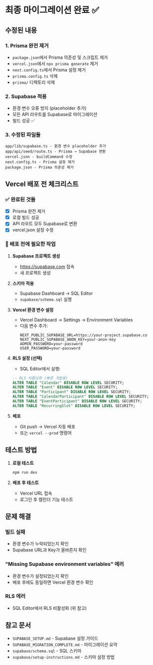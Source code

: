 # 최종 마이그레이션 완료 ✅

## 수정된 내용

### 1. **Prisma 완전 제거**
- `package.json`에서 Prisma 의존성 및 스크립트 제거
- `vercel.json`에서 `npx prisma generate` 제거
- `next.config.ts`에서 Prisma 설정 제거
- `prisma.config.ts` 삭제
- `prisma/` 디렉토리 삭제

### 2. **Supabase 적용**
- 환경 변수 오류 방지 (placeholder 추가)
- 모든 API 라우트를 Supabase로 마이그레이션
- 빌드 성공 ✅

### 3. **수정된 파일들**
```
app/lib/supabase.ts - 환경 변수 placeholder 추가
app/api/seed/route.ts - Prisma → Supabase 변환
vercel.json - buildCommand 수정
next.config.ts - Prisma 설정 제거
package.json - Prisma 의존성 제거
```

## Vercel 배포 전 체크리스트

### ✅ 완료된 것들
- [x] Prisma 완전 제거
- [x] 로컬 빌드 성공
- [x] API 라우트 모두 Supabase로 변환
- [x] vercel.json 설정 수정

### 🔧 배포 전에 필요한 작업

1. **Supabase 프로젝트 생성**
   - https://supabase.com 접속
   - 새 프로젝트 생성

2. **스키마 적용**
   - Supabase Dashboard → SQL Editor
   - `supabase/schema.sql` 실행

3. **Vercel 환경 변수 설정**
   - Vercel Dashboard → Settings → Environment Variables
   - 다음 변수 추가:
     ```
     NEXT_PUBLIC_SUPABASE_URL=https://your-project.supabase.co
     NEXT_PUBLIC_SUPABASE_ANON_KEY=your-anon-key
     ADMIN_PASSWORD=your-password
     USER_PASSWORD=your-password
     ```

4. **RLS 설정 (선택)**
   - SQL Editor에서 실행:
   ```sql
   -- RLS 비활성화 (빠른 개발용)
   ALTER TABLE "Calendar" DISABLE ROW LEVEL SECURITY;
   ALTER TABLE "Event" DISABLE ROW LEVEL SECURITY;
   ALTER TABLE "Participant" DISABLE ROW LEVEL SECURITY;
   ALTER TABLE "CalendarParticipant" DISABLE ROW LEVEL SECURITY;
   ALTER TABLE "EventParticipant" DISABLE ROW LEVEL SECURITY;
   ALTER TABLE "RecurringSlot" DISABLE ROW LEVEL SECURITY;
   ```

5. **배포**
   - Git push → Vercel 자동 배포
   - 또는 `vercel --prod` 명령어

## 테스트 방법

1. **로컬 테스트**
   ```bash
   npm run dev
   ```

2. **배포 후 테스트**
   - Vercel URL 접속
   - 로그인 후 캘린더 기능 테스트

## 문제 해결

### 빌드 실패
- 환경 변수가 누락되었는지 확인
- Supabase URL과 Key가 올바른지 확인

### "Missing Supabase environment variables" 에러
- 환경 변수가 설정되었는지 확인
- 배포 후에도 동일하면 Vercel 환경 변수 확인

### RLS 에러
- SQL Editor에서 RLS 비활성화 (위 참고)

## 참고 문서

- `SUPABASE_SETUP.md` - Supabase 설정 가이드
- `SUPABASE_MIGRATION_COMPLETE.md` - 마이그레이션 요약
- `supabase/schema.sql` - SQL 스키마
- `supabase/setup-instructions.md` - 스키마 설정 방법


